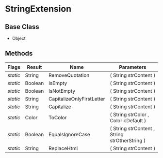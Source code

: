# StringExtension
## Base Class
- Object
## Methods
Flags|Result|Name|Parameters
-|-|-|-
*static*|String|RemoveQuotation|( String strContent )
*static*|Boolean|IsEmpty|( String strContent )
*static*|Boolean|IsNotEmpty|( String strContent )
*static*|String|CapitalizeOnlyFirstLetter|( String strContent )
*static*|String|Capitalize|( String strContent )
*static*|Color|ToColor|( String strColor , Color cDefault )
*static*|Boolean|EqualsIgnoreCase|( String strContent , String strOtherString )
*static*|String|ReplaceHtml|( String strContent )
